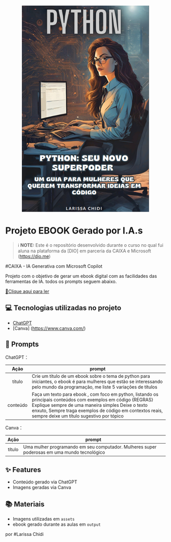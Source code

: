 

<p align="center">
<img src="./assets/Python-seu-novo-superpoder.png" width="400"/>
</p>

# Projeto EBOOK Gerado por I.A.s


 > ℹ️ **NOTE:** Este é o repositório desenvolvido durante o curso no qual fui aluna na plataforma da [DIO] em parceria da CAIXA e Microsoft (https://dio.me)
    
#CAIXA - IA Generativa com Microsoft Copilot

Projeto com o objetivo de gerar um ebook digital com as facilidades das ferramentas de IA. todos os prompts
seguem abaixo.

<a href="https://github.com/Larachi11/ebook-python-seu-novo-superpoder/blob/main/output/Python%20Seu%20Novo%20Superpoder%20-%20Um%20Guia%20para%20Mulheres%20que%20Querem%20Transformar%20Ideias%20em%20C%C3%B3digo.pdf" title="View PDF now"> 📕Clique aqui para ler</a>

## 💻 Tecnologias utilizadas no projeto

- [ChatGPT](https://chat.openai.com/) 
- [Canva] (https://www.canva.com/)

## 🧠 Prompts


ChatGPT：

|   Ação   | prompt                                                                                                                                                                                                                                                                         |
| :------: | ------------------------------------------------------------------------------------------------------------------------------------------------------------------------------------------------------------------------------------------------------------------------------ |
|  título  | Crie um título de um ebook sobre o tema de python para iniciantes, o ebook é para mulheres que estão se interessando pelo mundo da programação, me liste 5 variações de títulos                                                                                                     |
| conteúdo | Faça um texto para ebook , com foco em python, listando os principais conteúdos com exemplos em código {REGRAS} Explique sempre de uma maneira simples Deixe o texto enxuto, Sempre traga exemplos de código em contextos reais, sempre deixe um título sugestivo por tópico |


Canva：

|  Ação  | prompt                                                                                 |
| :----: | -------------------------------------------------------------------------------------- |
| título | Uma mulher programando em seu computador. Mulheres super poderosas em uma mundo tecnológico|

## ✨ Features

- Conteúdo gerado via ChatGPT
- Imagens geradas via Canva

## 📚 Materiais

- Imagens utilizadas em `assets`
- ebook gerado durante as aulas em `output`

por #Larissa Chidi
